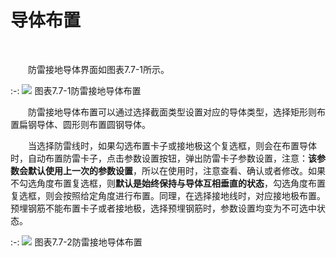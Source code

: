 # 导体布置
<br/>

&emsp;&emsp;防雷接地导体界面如图表7.7-1所示。


:-: ![](images/443.png)
图表7.7-1防雷接地导体布置

&emsp;&emsp;防雷接地导体布置可以通过选择截面类型设置对应的导体类型，选择矩形则布置扁钢导体、圆形则布置圆钢导体。

&emsp;&emsp;当选择防雷线时，如果勾选布置卡子或接地极这个复选框，则会在布置导体时，自动布置防雷卡子，点击参数设置按钮，弹出防雷卡子参数设置，注意：**该参数会****默认****使用上一次的参数设置**，所以在使用时，注意查看、确认或者修改。如果不勾选角度布置复选框，则**默认是始终保持与导体互相垂直的状态**，勾选角度布置复选框，则会按照给定角度进行布置。同理，在选择接地线时，对应接地极布置。预埋钢筋不能布置卡子或者接地极，选择预埋钢筋时，参数设置均变为不可选中状态。


:-: ![](images/444.png)
图表7.7-2防雷接地导体布置